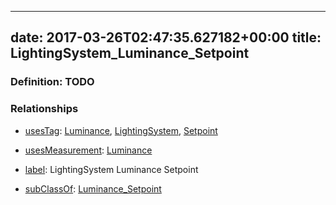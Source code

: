 
---
date: 2017-03-26T02:47:35.627182+00:00
title: LightingSystem_Luminance_Setpoint
---
### Definition: TODO

### Relationships

* [usesTag](https://brickschema.org/schema/1.0/BrickFrame#usesTag): [Luminance](https://brickschema.org/schema/1.0/BrickTag#Luminance), [LightingSystem](https://brickschema.org/schema/1.0/BrickTag#LightingSystem), [Setpoint](https://brickschema.org/schema/1.0/BrickTag#Setpoint)

* [usesMeasurement](https://brickschema.org/schema/1.0/BrickFrame#usesMeasurement): [Luminance](https://brickschema.org/schema/1.0/Brick#Luminance)

* [label](http://www.w3.org/2000/01/rdf-schema#label): LightingSystem Luminance Setpoint

* [subClassOf](http://www.w3.org/2000/01/rdf-schema#subClassOf): [Luminance_Setpoint](https://brickschema.org/schema/1.0/Brick#Luminance_Setpoint)
